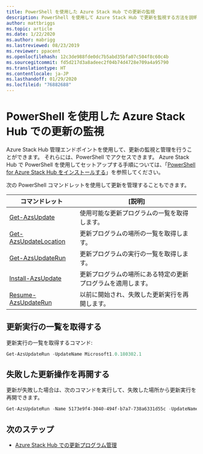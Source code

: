 ```yaml
---
title: PowerShell を使用した Azure Stack Hub での更新の監視
description: PowerShell を使用して Azure Stack Hub で更新を監視する方法を説明します
author: mattbriggs
ms.topic: article
ms.date: 1/22/2020
ms.author: mabrigg
ms.lastreviewed: 08/23/2019
ms.reviewer: ppacent
ms.openlocfilehash: 12c3de988fde0dc7b5abd35bfa07c504f8c60c4b
ms.sourcegitcommit: fd5d217d3a8adeec2f04b74d4728e709a4a95790
ms.translationtype: HT
ms.contentlocale: ja-JP
ms.lasthandoff: 01/29/2020
ms.locfileid: "76882688"
---
```

# <a name="monitor-updates-in-azure-stack-hub-using-powershell"></a>PowerShell を使用した Azure Stack Hub での更新の監視

Azure Stack Hub 管理エンドポイントを使用して、更新の監視と管理を行うことができます。 それらには、PowerShell でアクセスできます。 Azure Stack Hub で PowerShell を使用してセットアップする手順については、「[PowerShell for Azure Stack Hub をインストールする](azure-stack-powershell-install.md)」を参照してください。

次の PowerShell コマンドレットを使用して更新を管理することもできます。

| コマンドレット | [説明] |
|------------------------------------------------------|-------------|
| [Get-AzsUpdate](https://docs.microsoft.com/powershell/module/azs.update.admin/Get-AzsUpdate?view=azurestackps-1.8.0) | 使用可能な更新プログラムの一覧を取得します。 |
| [Get-AzsUpdateLocation](https://docs.microsoft.com/powershell/module/azs.update.admin/Get-AzsUpdateLocation?view=azurestackps-1.8.0)| 更新プログラムの場所の一覧を取得します。 |
| [Get-AzsUpdateRun](https://docs.microsoft.com/powershell/module/azs.update.admin/Get-AzsUpdateRun?view=azurestackps-1.8.0) | 更新プログラムの実行の一覧を取得します。  |
| [Install-AzsUpdate](https://docs.microsoft.com/powershell/module/azs.update.admin/Install-AzsUpdate?view=azurestackps-1.8.0) | 更新プログラムの場所にある特定の更新プログラムを適用します。 |
| [Resume-AzsUpdateRun](https://docs.microsoft.com/powershell/module/azs.update.admin/Resume-AzsUpdateRun?view=azurestackps-1.8.0) | 以前に開始され、失敗した更新実行を再開します。 |

## <a name="get-a-list-of-update-runs"></a>更新実行の一覧を取得する

更新実行の一覧を取得するコマンド:

```powershell
Get-AzsUpdateRun -UpdateName Microsoft1.0.180302.1
```

## <a name="resume-a-failed-update-operation"></a>失敗した更新操作を再開する

更新が失敗した場合は、次のコマンドを実行して、失敗した場所から更新実行を再開できます。

```powershell
Get-AzsUpdateRun -Name 5173e9f4-3040-494f-b7a7-738a6331d55c -UpdateName Microsoft1.0.180305.1 | Resume-AzsUpdateRun
```

## <a name="next-steps"></a>次のステップ

-   [Azure Stack Hub での更新プログラム管理](https://docs.microsoft.com/azure-stack/operator/azure-stack-updates)
